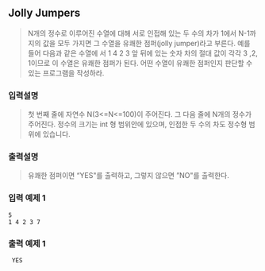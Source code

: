 ## Jolly Jumpers

> N개의 정수로 이루어진 수열에 대해 서로 인접해 있는 두 수의 차가 1에서 N-1까지의 값을 모두 가지면 그 수열을 유쾌한 점퍼(jolly jumper)라고 부른다. 예를 들어 다음과 같은 수열에 서 1 4 2 3 앞 뒤에 있는 숫자 차의 절대 값이 각각 3 ,2, 1이므로 이 수열은 유쾌한 점퍼가 된다. 어떤 수열이 유쾌한 점퍼인지 판단할 수 있는 프로그램을 작성하라.

### 입력설명

> 첫 번째 줄에 자연수 N(3<=N<=100)이 주어진다.
> 그 다음 줄에 N개의 정수가 주어진다. 정수의 크기는 int 형 범위안에 있으며, 인접한 두 수의 차도 정수형 범위에 있습니다.

### 출력설명

> 유쾌한 점퍼이면 “YES"를 출력하고, 그렇지 않으면 ”NO"를 출력한다.

### 입력 예제 1

```
5
1 4 2 3 7
```

### 출력 예제 1

```
 YES
```
